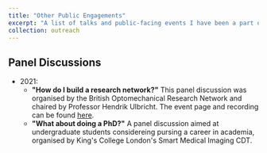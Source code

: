 ```yaml
---
title: "Other Public Engagements"
excerpt: "A list of talks and public-facing events I have been a part of.br/>"
collection: outreach
---
```


## Panel Discussions
- 2021:
  - **"How do I build a research network?"** This panel discussion was organised by the British Optomechanical Research Network and chaired by Professor Hendrik Ulbricht. The event page and recording can be found [here](https://youtu.be/_rVn_Fw2GKM).
  - **"What about doing a PhD?"** A panel discussion aimed at undergraduate students considereing pursing a career in academia, organised by King's College London's Smart Medical Imaging CDT.


